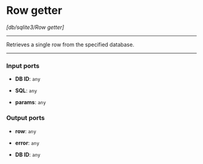 # Row getter

_[db/sqlite3/Row getter]_

---

Retrieves a single row from the specified database.  

---

### Input ports

* __DB ID__: ` any `


* __SQL__: ` any `


* __params__: ` any `

### Output ports

* __row__: ` any `


* __error__: ` any `


* __DB ID__: ` any `

